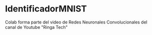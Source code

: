 # IdentificadorMNIST
Colab forma parte del video de Redes Neuronales Convolucionales del canal de Youtube "Ringa Tech"
